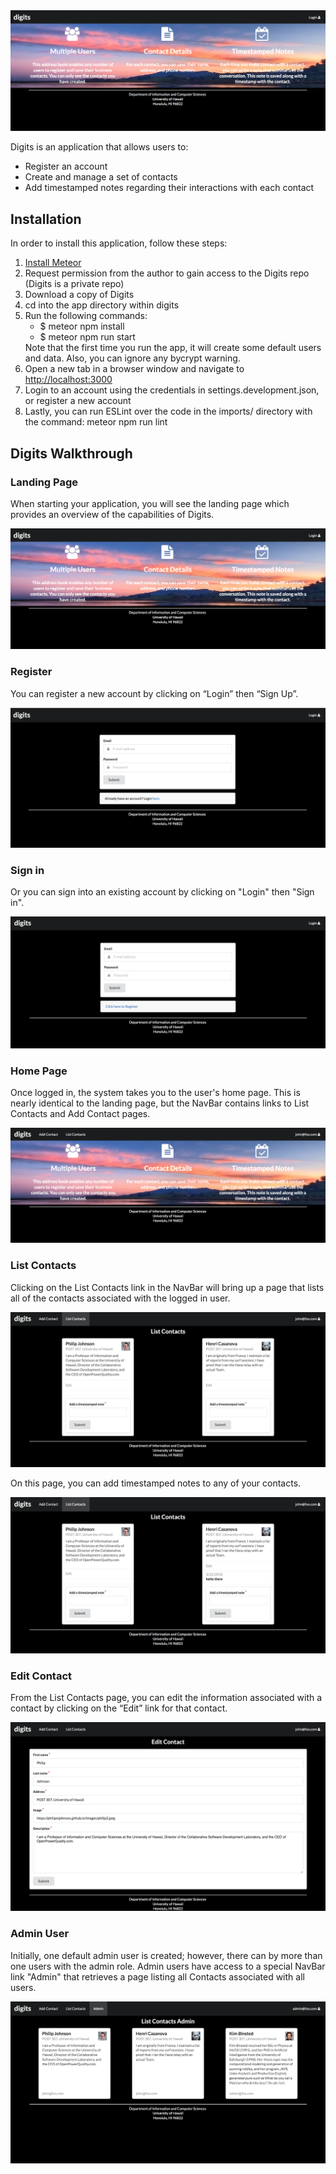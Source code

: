 <img src="doc/landing.png">
 
Digits is an application that allows users to: 
<ul>
<li>Register an account</li>
<li>Create and manage a set of contacts</li>
<li>Add timestamped notes regarding their interactions with each contact</li>
</ul>

<h2>Installation</h2>

In order to install this application, follow these steps:
<ol>
<li><a href="https://www.meteor.com/install">Install Meteor</a></li>
<li>Request permission from the author to gain access to the Digits repo (Digits is a private repo)</li>
<li>Download a copy of Digits</li>
<li>cd into the app directory within digits</li>
<li>Run the following commands:
<ul>
  <li>$ meteor npm install</li>
  <li>$ meteor npm run start</li>
</ul>
Note that the first time you run the app, it will create some default users and data. 
Also, you can ignore any bycrypt warning.  
</li>
<li>Open a new tab in a browser window and navigate to <a href="http://localhost:3000">http://localhost:3000</a></li>
<li>Login to an account using the credentials in settings.development.json, or register a new account</li>
<li>Lastly, you can run ESLint over the code in the imports/ directory with the command: meteor npm run lint</li>
</ol>

<h2>Digits Walkthrough</h2>

<h3>Landing Page</h3>

When starting your application, you will see the landing page which provides an overview of the capabilities of Digits.

<img src="doc/landing.png">

<h3>Register</h3>

You can register a new account by clicking on “Login” then “Sign Up”.

<img src="doc/register.png">

<h3>Sign in</h3>

Or you can sign into an existing account by clicking on "Login" then "Sign in".

<img src="doc/signin.png">

<h3>Home Page</h3>

Once logged in, the system takes you to the user's home page.  This is nearly identical to the landing page, but the NavBar contains links to List Contacts and Add Contact pages.

<img src="doc/userHome.png">

<h3>List Contacts</h3>

Clicking on the List Contacts link in the NavBar will bring up a page that lists all of the contacts associated with the logged in user.

<img src="doc/listContacts.png">

On this page, you can add timestamped notes to any of your contacts.  

<img src="doc/note.png">

<h3>Edit Contact</h3>

From the List Contacts page, you can edit the information associated with a contact by clicking on the “Edit” link for that contact.

<img src="doc/editContact.png">

<h3>Admin User</h3>

Initially, one default admin user is created; however, there can by more than one users with the admin role.  Admin users have access to a special NavBar link "Admin" that retrieves a page listing all Contacts associated with all users.  

<img src="doc/admin.png">
